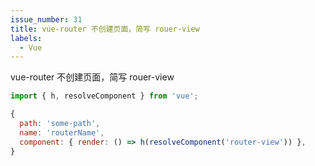 ```yaml
---
issue_number: 31
title: vue-router 不创建页面，简写 rouer-view
labels:
  - Vue
---
```


vue-router 不创建页面，简写 rouer-view

```javascript
import { h, resolveComponent } from 'vue';

{
  path: 'some-path',
  name: 'routerName',
  component: { render: () => h(resolveComponent('router-view')) },
}
```
